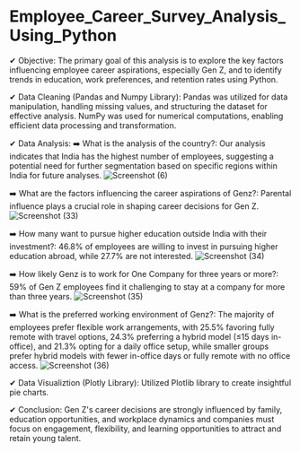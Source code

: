# Employee_Career_Survey_Analysis_Using_Python


✔ Objective: The primary goal of this analysis is to explore the key factors influencing employee career aspirations, especially Gen Z, and to identify trends in education, work preferences, and retention rates using Python.

✔ Data Cleaning (Pandas and Numpy Library): Pandas was utilized for data manipulation, handling missing values, and structuring the dataset for effective analysis. NumPy was used for numerical computations, enabling efficient data processing and transformation.

✔ Data Analysis:
   ➡️ What is the analysis of the country?: Our analysis indicates that India has the highest number of employees, suggesting a potential need for further 
   segmentation based on specific regions within India for future analyses.
   ![Screenshot (6)](https://github.com/subhajitdey295/Python_Employee_Career_Survey/assets/73297451/b6c9d852-d458-4459-b8d7-806838c4d74b)

   ➡️ What are the factors influencing the career aspirations of Genz?: Parental influence plays a crucial role in shaping career decisions for Gen Z.
   ![Screenshot (33)](https://github.com/subhajitdey295/Python_Employee_Career_Survey/assets/73297451/b01048de-99cb-4a8b-a2bb-5da53b05979b)

   ➡️ How many want to pursue higher education outside India with their investment?: 46.8% of employees are willing to invest in pursuing higher education abroad, while 27.7% are not interested.
   ![Screenshot (34)](https://github.com/subhajitdey295/Python_Employee_Career_Survey/assets/73297451/bc70b604-de06-49c5-874c-acf77ce24307)

   ➡️ How likely Genz is to work for One Company for three years or more?: 59% of Gen Z employees find it challenging to stay at a company for more than three years.
   ![Screenshot (35)](https://github.com/subhajitdey295/Python_Employee_Career_Survey/assets/73297451/388662ff-7c88-4bc0-9d50-fbe4dfe74e5e)

   ➡️ What is the preferred working environment of Genz?: The majority of employees prefer flexible work arrangements, with 25.5% favoring fully remote with travel options, 24.3% preferring a hybrid model (≤15 
   days in-office), and 21.3% opting for a daily office setup, while smaller groups prefer hybrid models with fewer in-office days or fully remote with no office access.
   ![Screenshot (36)](https://github.com/subhajitdey295/Python_Employee_Career_Survey/assets/73297451/12cc63e7-d451-43c3-91bb-d2d0a7d1f1da)

✔ Data Visualiztion (Plotly Library): Utilized Plotlib library to create insightful pie charts.

✔ Conclusion: Gen Z's career decisions are strongly influenced by family, education opportunities, and workplace dynamics and companies must focus on engagement, flexibility, and learning opportunities to attract and retain young talent.

